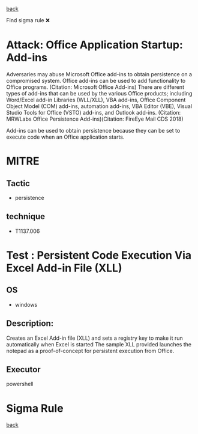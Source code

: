 
[back](../index.md)

Find sigma rule :x: 

# Attack: Office Application Startup: Add-ins 

Adversaries may abuse Microsoft Office add-ins to obtain persistence on a compromised system. Office add-ins can be used to add functionality to Office programs. (Citation: Microsoft Office Add-ins) There are different types of add-ins that can be used by the various Office products; including Word/Excel add-in Libraries (WLL/XLL), VBA add-ins, Office Component Object Model (COM) add-ins, automation add-ins, VBA Editor (VBE), Visual Studio Tools for Office (VSTO) add-ins, and Outlook add-ins. (Citation: MRWLabs Office Persistence Add-ins)(Citation: FireEye Mail CDS 2018)

Add-ins can be used to obtain persistence because they can be set to execute code when an Office application starts. 

# MITRE
## Tactic
  - persistence


## technique
  - T1137.006


# Test : Persistent Code Execution Via Excel Add-in File (XLL)
## OS
  - windows


## Description:
Creates an Excel Add-in file (XLL) and sets a registry key to make it run automatically when Excel is started
The sample XLL provided launches the notepad as a proof-of-concept for persistent execution from Office.


## Executor
powershell

# Sigma Rule


[back](../index.md)
